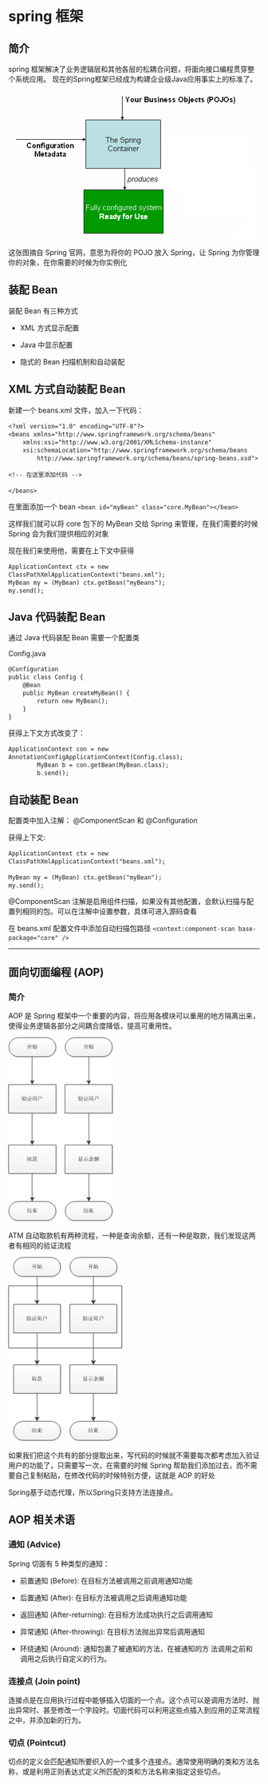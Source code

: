 # spring 框架

## 简介
spring 框架解决了业务逻辑层和其他各层的松耦合问题，将面向接口编程贯穿整个系统应用。 现在的Spring框架已经成为构建企业级Java应用事实上的标准了。

![](container-magic.png)

这张图摘自 Spring 官网，意思为将你的 POJO 放入 Spring，让 Spring 为你管理你的对象，在你需要的时候为你实例化

## 装配 Bean

装配 Bean 有三种方式

* XML 方式显示配置

* Java 中显示配置

* 隐式的 Bean 扫描机制和自动装配

## XML 方式自动装配 Bean

新建一个 beans.xml 文件，加入一下代码：
```
<?xml version="1.0" encoding="UTF-8"?>
<beans xmlns="http://www.springframework.org/schema/beans"
    xmlns:xsi="http://www.w3.org/2001/XMLSchema-instance"
    xsi:schemaLocation="http://www.springframework.org/schema/beans
        http://www.springframework.org/schema/beans/spring-beans.xsd">

<!-- 在这里添加代码 -->
    
</beans>
```

在里面添加一个 bean
`<bean id="myBean" class="core.MyBean"></bean>`

这样我们就可以将 core 包下的 MyBean 交给 Spring 来管理，在我们需要的时候 Spring 会为我们提供相应的对象

现在我们来使用他，需要在上下文中获得
```
ApplicationContext ctx = new ClassPathXmlApplicationContext("beans.xml");
MyBean my = (MyBean) ctx.getBean("myBeans");
my.send();
```

## Java 代码装配 Bean

通过 Java 代码装配 Bean 需要一个配置类

Config.java
```
@Configuration
public class Config {
	@Bean
	public MyBean createMyBean() {
		return new MyBean();
	}
}

```

获得上下文方式改变了：
```
ApplicationContext con = new AnnotationConfigApplicationContext(Config.class);
		MyBean b = con.getBean(MyBean.class);
		b.send();
```
## 自动装配 Bean

配置类中加入注解： @ComponentScan 和 @Configuration

获得上下文:
```
ApplicationContext ctx = new ClassPathXmlApplicationContext("beans.xml");
	        
MyBean my = (MyBean) ctx.getBean("myBean");
my.send();
```

@ComponentScan 注解是启用组件扫描，如果没有其他配置，会默认扫描与配置列相同的包。可以在注解中设置参数，具体可进入源码查看

在 beans.xml 配置文件中添加自动扫描包路径
`<context:component-scan base-package="core" />`


***

## 面向切面编程 (AOP)

### 简介

AOP 是 Spring 框架中一个重要的内容，将应用各模块可以重用的地方隔离出来，使得业务逻辑各部分之间耦合度降低，提高可重用性。

![](./aop1.jpg)

ATM 自动取款机有两种流程，一种是查询余额，还有一种是取款，我们发现这两者有相同的验证流程

![](./aop2.jpg)

如果我们把这个共有的部分提取出来，写代码的时候就不需要每次都考虑加入验证用户的功能了，只需要写一次，在需要的时候 Spring 帮助我们添加过去，而不需要自己复制粘贴，在修改代码的时候特别方便，这就是 AOP 的好处

Spring基于动态代理，所以Spring只支持方法连接点。

## AOP 相关术语

### 通知 (Advice)

Spring 切面有 5 种类型的通知：

* 前置通知 (Before): 在目标方法被调用之前调用通知功能

* 后置通知 (After): 在目标方法被调用之后调用通知功能

* 返回通知 (After-returning): 在目标方法成功执行之后调用通知

* 异常通知 (After-throwing): 在目标方法抛出异常后调用通知

* 环绕通知 (Around): 通知包裹了被通知的方法，在被通知的方
法调用之前和调用之后执行自定义的行为。

### 连接点 (Join point)

连接点是在应用执行过程中能够插入切面的一个点。这个点可以是调用方法时、抛出异常时、甚至修改一个字段时。切面代码可以利用这些点插入到应用的正常流程之中，并添加新的行为。

### 切点 (Pointcut)

切点的定义会匹配通知所要织入的一个或多个连接点。通常使用明确的类和方法名称，或是利用正则表达式定义所匹配的类和方法名称来指定这些切点。
